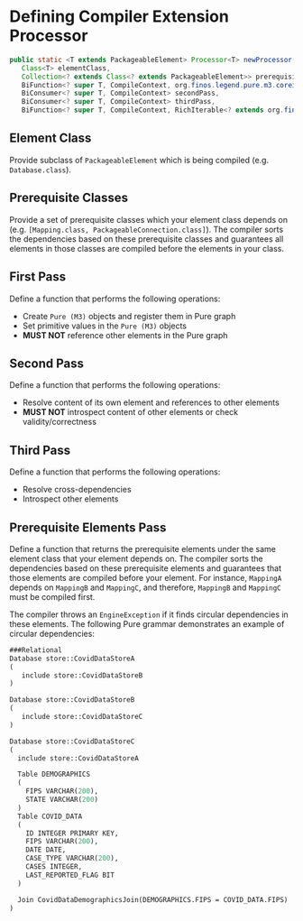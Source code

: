 # Defining Compiler Extension Processor

``` JAVA
public static <T extends PackageableElement> Processor<T> newProcessor(
   Class<T> elementClass,
   Collection<? extends Class<? extends PackageableElement>> prerequisiteClasses,
   BiFunction<? super T, CompileContext, org.finos.legend.pure.m3.coreinstance.meta.pure.metamodel.PackageableElement> firstPass,
   BiConsumer<? super T, CompileContext> secondPass,
   BiConsumer<? super T, CompileContext> thirdPass,
   BiFunction<? super T, CompileContext, RichIterable<? extends org.finos.legend.pure.m3.coreinstance.meta.pure.metamodel.PackageableElement>> prerequisiteElementsPass)
```

## Element Class
Provide subclass of `PackageableElement` which is being compiled (e.g. `Database.class`).

## Prerequisite Classes
Provide a set of prerequisite classes which your element class depends on (e.g. `[Mapping.class, PackageableConnection.class]`).
The compiler sorts the dependencies based on these prerequisite classes and guarantees all elements in those classes are compiled before the elements in your class.

## First Pass
Define a function that performs the following operations:
* Create `Pure (M3)` objects and register them in Pure graph
* Set primitive values in the `Pure (M3)` objects
* **MUST NOT** reference other elements in the Pure graph

## Second Pass
Define a function that performs the following operations:
* Resolve content of its own element and references to other elements
* **MUST NOT** introspect content of other elements or check validity/correctness

## Third Pass
Define a function that performs the following operations:
* Resolve cross-dependencies
* Introspect other elements

## Prerequisite Elements Pass
Define a function that returns the prerequisite elements under the same element class that your element depends on.
The compiler sorts the dependencies based on these prerequisite elements and guarantees that those elements are compiled before your element.
For instance, `MappingA` depends on `MappingB` and `MappingC`, and therefore, `MappingB` and `MappingC` must be compiled first.

The compiler throws an `EngineException` if it finds circular dependencies in these elements. The following Pure grammar demonstrates an example of circular dependencies:

``` pure
###Relational
Database store::CovidDataStoreA
(
   include store::CovidDataStoreB
)

Database store::CovidDataStoreB
(
   include store::CovidDataStoreC
)

Database store::CovidDataStoreC
(
  include store::CovidDataStoreA

  Table DEMOGRAPHICS
  (
    FIPS VARCHAR(200),
    STATE VARCHAR(200)
  )
  Table COVID_DATA
  (
    ID INTEGER PRIMARY KEY,
    FIPS VARCHAR(200),
    DATE DATE,
    CASE_TYPE VARCHAR(200),
    CASES INTEGER,
    LAST_REPORTED_FLAG BIT
  )

  Join CovidDataDemographicsJoin(DEMOGRAPHICS.FIPS = COVID_DATA.FIPS)
)
```